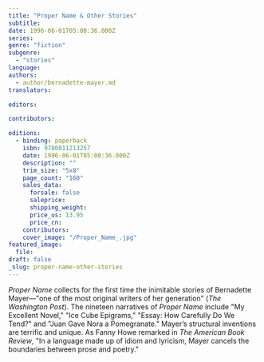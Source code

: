 ```yaml
---
title: "Proper Name & Other Stories"
subtitle:
date: 1996-06-01T05:00:36.000Z
series:
genre: "fiction"
subgenre:
  - "stories"
language:
authors:
  - author/bernadette-mayer.md
translators:

editors:

contributors:

editions:
  - binding: paperback
    isbn: 9780811213257
    date: 1996-06-01T05:00:36.000Z
    description: ""
    trim_size: "5x8"
    page_count: "160"
    sales_data:
      forsale: false
      saleprice:
      shipping_weight:
      price_us: 13.95
      price_cn:
    contributors:
    cover_image: "/Proper_Name_.jpg"
featured_image:
  file:
draft: false
_slug: proper-name-other-stories
---
```


_Proper Name_ collects for the first time the inimitable stories of Bernadette Mayer––"one of the most original writers of her generation" (_The Washington Post_). The nineteen narratives of _Proper Name_ include "My Excellent Novel," "Ice Cube Epigrams," "Essay: How Carefully Do We Tend?" and "Juan Gave Nora a Pomegranate." Mayer’s structural inventions are terrific and unique. As Fanny Howe remarked in _The American Book Review_, "In a language made up of idiom and lyricism, Mayer cancels the boundaries between prose and poetry."

